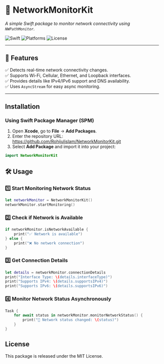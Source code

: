 # 📡 NetworkMonitorKit
*A simple Swift package to monitor network connectivity using `NWPathMonitor`.*  

![Swift](https://img.shields.io/badge/Swift-5.0-orange.svg)
![Platforms](https://img.shields.io/badge/platforms-iOS%20|%20macOS%20|%20tvOS%20|%20watchOS-blue)
![License](https://img.shields.io/badge/license-MIT-green)

---

## 📌 Features
✅ Detects real-time network connectivity changes.  
✅ Supports Wi-Fi, Cellular, Ethernet, and Loopback interfaces.  
✅ Provides details like IPv4/IPv6 support and DNS availability.  
✅ Uses `AsyncStream` for easy async monitoring.  

---

## Installation

### Using Swift Package Manager (SPM)
1. Open **Xcode**, go to **File** → **Add Packages**.  
2. Enter the repository URL: https://github.com/Rohijulislam/NetworkMonitorKit.git
3. Select **Add Package** and import it into your project:  
```swift
import NetworkMonitorKit
```
## 🛠️ Usage

### 1️⃣ Start Monitoring Network Status
```swift
let networkMonitor = NetworkMonitorKit()
networkMonitor.startMonitoring()
```

### 2️⃣ Check if Network is Available
```swift
if networkMonitor.isNetworkAvailable {
    print("✅ Network is available")
} else {
    print("❌ No network connection")
}
```

### 3️⃣ Get Connection Details
```swift
let details = networkMonitor.connectionDetails
print("Interface Type: \(details.interfaceType)")
print("Supports IPv4: \(details.supportsIPv4)")
print("Supports IPv6: \(details.supportsIPv6)")
```

### 4️⃣ Monitor Network Status Asynchronously
```swift
Task {
    for await status in networkMonitor.monitorNetworkStatus() {
        print("🔄 Network status changed: \(status)")
    }
}
```

## License
This package is released under the MIT License.
